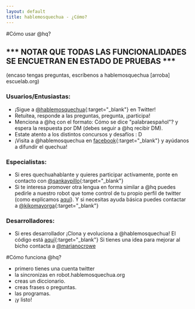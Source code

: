 ```yaml
---
layout: default
title: hablemosquechua - ¿Cómo?
---
```


#Cómo usar @hq?

## *** NOTAR QUE TODAS LAS FUNCIONALIDADES SE ENCUETRAN EN ESTADO DE PRUEBAS ***
(encaso tengas preguntas, escríbenos a hablemosquechua [arroba] escuelab.org)

### Usuarios/Entusiastas:
* ¡Sigue a [@hablemosquechua](https://twitter.com/hablemosquechua){:target="_blank"} en Twitter!
* Retuitea, responde a las preguntas, pregunta, ¡participa!
* Menciona a @hq con el formato: Cómo se dice "palabraespañol"? y espera la respuesta por DM (debes seguir a @hq recibir DM).
* Estate atento a los distintos concursos y desafíos : D
* ¡Visita a @hablemosquechua en [facebook](https://facebook.com/hablemosqeuchua){:target="_blank"} y ayúdanos a difundir el quechua!

### Especialistas:
* Si eres quechuahablante y quieres participar actívamente, ponte en contacto 
con [@sankaypillo](https://twitter.com/sankaypillo){:target="_blank"}
* Si te interesa promover otra lengua en forma similar a @hq puedes pedirle a nuestro robot 
que tome control de tu propio perfil de twitter (como explicamos [aquí](http://hablemosquechua.org)). Y si necesitas ayuda básica puedes contactar a [@kikomayorga](https://twitter.com/kikomayorga){:target="_blank"}

### Desarrolladores:
* Si eres desarrollador ¡Clona y evoluciona a @hablemosquechua! El código está [aquí](https://github.com/merunga/hablemosquechua-web/){:target="_blank"} Si tienes una idea para mejorar al bicho contacta a [@marianocrowe](http://twitter.com/marianocrowe)

#Cómo funciona @hq?
* primero tienes una cuenta twitter
* la sincronizas en robot.hablemosquechua.org
* creas un diccionario.
* creas frases o preguntas.
* las programas.
* ¡y listo!

